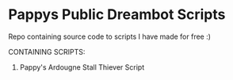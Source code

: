 # Pappys Public Dreambot Scripts
Repo containing source code to scripts I have made for free :)

CONTAINING SCRIPTS:
 1) Pappy's Ardougne Stall Thiever Script
